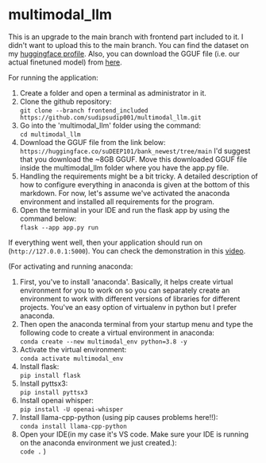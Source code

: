 # multimodal_llm
This is an upgrade to the main branch with frontend part included to it. I didn't want to upload this to the main branch. You can find the dataset on my [huggingface profile](https://huggingface.co/datasets/suDEEP101/bank_customer_support/tree/main). Also, you can download the GGUF file (i.e. our actual finetuned model) from [here](https://huggingface.co/suDEEP101/bank_customer_service/tree/main).

For running the application:

1. Create a folder and open a terminal as administrator in it.
2. Clone the github repository:<br>
`git clone --branch frontend_included https://github.com/sudipsudip001/multimodal_llm.git`
3. Go into the 'multimodal_llm' folder using the command:<br>
`cd multimodal_llm`
4. Download the GGUF file from the link below:<br>
`https://huggingface.co/suDEEP101/bank_newest/tree/main`
I'd suggest that you download the ~8GB GGUF. Move this downloaded GGUF file inside the multimodal_llm folder where you have the app.py file.
5. Handling the requirements might be a bit tricky. A detailed description of how to configure everything in anaconda is given at the bottom of this markdown. For now, let's assume we've activated the anaconda environment and installed all requirements for the program.
6. Open the terminal in your IDE and run the flask app by using the command below:<br>
`flask --app app.py run`

If everything went well, then your application should run on (`http://127.0.0.1:5000`). You can check the demonstration in this [video](https://youtu.be/EfZYrNmjcmU).

(For activating and running anaconda:
1. First, you've to install 'anaconda'. Basically, it helps create virtual environment for you to work on so you can separately create an environment to work with different versions of libraries for different projects. You've an easy option of virtualenv in python but I prefer anaconda.
2. Then open the anaconda terminal from your startup menu and type the following code to create a virtual environment in anaconda:<br>
   `conda create --new multimodal_env python=3.8 -y`
3. Activate the virtual environment:<br>
   `conda activate multimodal_env`
4. Install flask:<br>
   `pip install flask`
5. Install pyttsx3:<br>
   `pip install pyttsx3`
6. Install openai whisper:<br>
  `pip install -U openai-whisper`
8. Install llama-cpp-python (using pip causes problems here!!):<br>
   `conda install llama-cpp-python`
9. Open your IDE(in my case it's VS code. Make sure your IDE is running on the anaconda environment we just created.): <br>
    `code .`
)
